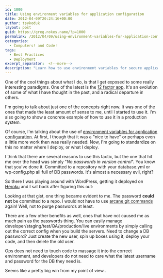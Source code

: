 ```yaml
---
id: 1000
title: Using environment variables for application configuration
date: 2012-04-09T20:24:16+00:00
author: tsykoduk
layout: post
guid: https://greg.nokes.name/?p=1000
permalink: /2012/04/09/using-environment-variables-for-application-configuration/
categories:
  - Computers! and Code!
tags:
  - Best Practices
  - Deployment
excerpt_separator:  <!--more-->
description: "Learn how to use environment variables for secure application configuration, eliminating passwords from version control and simplifying deployment across multiple environments."
---
```

<p>One of the cool things about what I do, is that I get exposed to some really interesting paradigms. One of the latest is the <a href="http://www.12factor.net/">12 factor app</a>. It's an evolution of some of what I have thought in the past, and a radical departure in others.

<!--more-->

<p>I'm going to talk about just one of the concepts right now. It was one of the ones that made the least amount of sense to me, until I started to use it. I'm also going to show a concrete example of how to use it in a production system.</p>
<p>Of course, I'm talking about the use of <a href="http://www.12factor.net/config">environment variables for application configuration</a>. At first, I though that it was a "nice to have" or perhaps even a little more work then was really needed. Now, I'm going to standardize on this no matter where I deploy, or what I deploy.</p>
<p>I think that there are several reasons to use this tactic, but the one that hit me over the head was simply "<em>No passwords in version control</em>". You know that you've done it. Committed to a repository with your database.yml or wp-config.php all full of DB passwords. It's almost a necessary evil, right?</p>
<p>So there I was playing around with WordPress, getting it deployed on <a href="http://heroku.com">Heroku</a> and I sat back after figuring this out:</p>
<script src="https://gist.github.com/2347227.js"> </script>
<p>Looking at that gist, one thing became evident to me. The password <strong>could not</strong> be committed to a repo. I would not have to use <a href="http://progit.org/book/ch6-4.html">arcane git commands</a> again! Well, not to purge passwords at least.</p> 
<p>There are a few other benefits as well, ones that have not caused me as much pain as the passwords thing. You can easily manage developer/staging/test/QA/production/live environments by simply calling out the correct config when you build the servers. Need to change a DB password? Just create the new user, spin up boxes using it, deploy your code, and then delete the old user.</p>
<p>Ops does not need to touch code to massage it into the correct environment, and developers do not need to care what the latest username and password for the DB they need is.</p>
<p>Seems like a pretty big win from my point of view..</p>